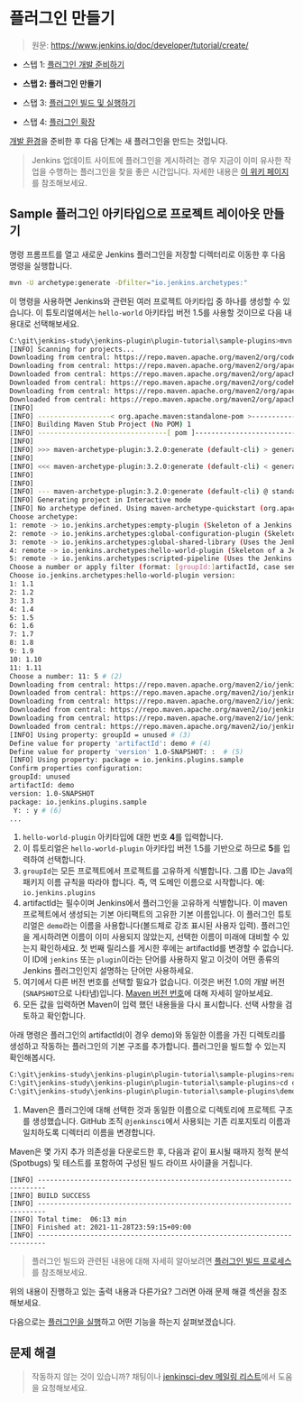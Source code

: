 # 플러그인 만들기

> 원문: https://www.jenkins.io/doc/developer/tutorial/create/

* 스텝 1:  [플러그인 개발 준비하기](Preparing-for-Plugin-Development.md)

* **스탭 2: 플러그인 만들기**

* 스탭 3: [플러그인 빌드 및 실행하기](Build-and-Run-the-Plugin.md)

* 스탭 4: [플러그인 확장](Extend-the-Plugin.md)

[개발 환경](Preparing-for-Plugin-Development.md)을 준비한 후 다음 단계는 새 플러그인을 만드는 것입니다.

>Jenkins 업데이트 사이트에 플러그인을 게시하려는 경우 지금이 이미 유사한 작업을 수행하는 플러그인을 찾을 좋은 시간입니다. 자세한 내용은 [이 위키 페이지](https://wiki.jenkins.io/display/JENKINS/Before+starting+a+new+plugin)를 참조해보세요.



## Sample 플러그인 아키타입으로 프로젝트 레이아웃 만들기

명령 프롬프트를 열고 새로운 Jenkins 플러그인을 저장할 디렉터리로 이동한 후 다음 명령을 실행합니다.

```bash
mvn -U archetype:generate -Dfilter="io.jenkins.archetypes:"
```

이 명령을 사용하면 Jenkins와 관련된 여러 프로젝트 아키타입 중 하나를 생성할 수 있습니다. 이 튜토리얼에서는 `hello-world` 아키타입 버전 1.5를 사용할 것이므로 다음 내용대로 선택해보세요.

```bash
C:\git\jenkins-study\jenkins-plugin\plugin-tutorial\sample-plugins>mvn -U archetype:generate -Dfilter="io.jenkins.archetypes:"
[INFO] Scanning for projects...
Downloading from central: https://repo.maven.apache.org/maven2/org/codehaus/mojo/maven-metadata.xml
Downloading from central: https://repo.maven.apache.org/maven2/org/apache/maven/plugins/maven-metadata.xml
Downloaded from central: https://repo.maven.apache.org/maven2/org/apache/maven/plugins/maven-metadata.xml (14 kB at 14 kB/s)
Downloaded from central: https://repo.maven.apache.org/maven2/org/codehaus/mojo/maven-metadata.xml (20 kB at 20 kB/s)
Downloading from central: https://repo.maven.apache.org/maven2/org/apache/maven/plugins/maven-archetype-plugin/maven-metadata.xml
Downloaded from central: https://repo.maven.apache.org/maven2/org/apache/maven/plugins/maven-archetype-plugin/maven-metadata.xml (949 B at 3.4 kB/s)
[INFO]
[INFO] ------------------< org.apache.maven:standalone-pom >-------------------
[INFO] Building Maven Stub Project (No POM) 1
[INFO] --------------------------------[ pom ]---------------------------------
[INFO]
[INFO] >>> maven-archetype-plugin:3.2.0:generate (default-cli) > generate-sources @ standalone-pom >>>
[INFO]
[INFO] <<< maven-archetype-plugin:3.2.0:generate (default-cli) < generate-sources @ standalone-pom <<<
[INFO]
[INFO]
[INFO] --- maven-archetype-plugin:3.2.0:generate (default-cli) @ standalone-pom ---
[INFO] Generating project in Interactive mode
[INFO] No archetype defined. Using maven-archetype-quickstart (org.apache.maven.archetypes:maven-archetype-quickstart:1.0)
Choose archetype:
1: remote -> io.jenkins.archetypes:empty-plugin (Skeleton of a Jenkins plugin with a POM and an empty source tree.)
2: remote -> io.jenkins.archetypes:global-configuration-plugin (Skeleton of a Jenkins plugin with a POM and an example piece of global configuration.)
3: remote -> io.jenkins.archetypes:global-shared-library (Uses the Jenkins Pipeline Unit mock library to test the usage of a Global Shared Library)
4: remote -> io.jenkins.archetypes:hello-world-plugin (Skeleton of a Jenkins plugin with a POM and an example build step.)
5: remote -> io.jenkins.archetypes:scripted-pipeline (Uses the Jenkins Pipeline Unit mock library to test the logic inside a Pipeline script.)
Choose a number or apply filter (format: [groupId:]artifactId, case sensitive contains): : 4 # (1)
Choose io.jenkins.archetypes:hello-world-plugin version:
1: 1.1
2: 1.2
3: 1.3
4: 1.4
5: 1.5
6: 1.6
7: 1.7
8: 1.8
9: 1.9
10: 1.10
11: 1.11
Choose a number: 11: 5 # (2)
Downloading from central: https://repo.maven.apache.org/maven2/io/jenkins/archetypes/hello-world-plugin/1.5/hello-world-plugin-1.5.pom
Downloaded from central: https://repo.maven.apache.org/maven2/io/jenkins/archetypes/hello-world-plugin/1.5/hello-world-plugin-1.5.pom (737 B at 2.5 kB/s)
Downloading from central: https://repo.maven.apache.org/maven2/io/jenkins/archetypes/archetypes-parent/1.5/archetypes-parent-1.5.pom
Downloaded from central: https://repo.maven.apache.org/maven2/io/jenkins/archetypes/archetypes-parent/1.5/archetypes-parent-1.5.pom (4.6 kB at 16 kB/s)
Downloading from central: https://repo.maven.apache.org/maven2/io/jenkins/archetypes/hello-world-plugin/1.5/hello-world-plugin-1.5.jar
Downloaded from central: https://repo.maven.apache.org/maven2/io/jenkins/archetypes/hello-world-plugin/1.5/hello-world-plugin-1.5.jar (17 kB at 47 kB/s)
[INFO] Using property: groupId = unused # (3)
Define value for property 'artifactId': demo # (4)
Define value for property 'version' 1.0-SNAPSHOT: :  # (5)
[INFO] Using property: package = io.jenkins.plugins.sample
Confirm properties configuration:
groupId: unused
artifactId: demo
version: 1.0-SNAPSHOT
package: io.jenkins.plugins.sample
 Y: : y # (6)
...
```

1. `hello-world-plugin` 아키타입에 대한 번호 **4**를 입력합니다.
2. 이 튜토리얼은 `hello-world-plugin` 아키타입 버전 1.5를 기반으로 하므로 **5**를 입력하여 선택합니다.
3. `groupId`는 모든 프로젝트에서 프로젝트를 고유하게 식별합니다. 그룹 ID는 Java의 패키지 이름 규칙을 따라야 합니다. 즉, 역 도메인 이름으로 시작합니다. 예: `io.jenkins.plugins`
4. artifactId는 필수이며 Jenkins에서 플러그인을 고유하게 식별합니다. 이 maven 프로젝트에서 생성되는 기본 아티팩트의 고유한 기본 이름입니다. 이 플러그인 튜토리얼은 `demo`라는 이름을 사용합니다(볼드체로 강조 표시된 사용자 입력). 플러그인을 게시하려면 이름이 이미 사용되지 않았는지, 선택한 이름이 미래에 대비할 수 있는지 확인하세요. 첫 번째 릴리스를 게시한 후에는 artifactId를 변경할 수 없습니다. 이 ID에 `jenkins` 또는 `plugin`이라는 단어를 사용하지 말고 이것이 어떤 종류의 Jenkins 플러그인인지 설명하는 단어만 사용하세요.
5. 여기에서 다른 버전 번호를 선택할 필요가 없습니다. 이것은 버전 1.0의 개발 버전(`SNAPSHOT`으로 나타냄)입니다. [Maven 버전 번호](https://stackoverflow.com/q/5901378)에 대해 자세히 알아보세요.
6. 모든 값을 입력하면 Maven이 입력 했던 내용들을 다시 표시합니다. 선택 사항을 검토하고 확인합니다.

아래 명령은 플러그인의 artifactId(이 경우 demo)와 동일한 이름을 가진 디렉토리를 생성하고 작동하는 플러그인의 기본 구조를 추가합니다. 플러그인을 빌드할 수 있는지 확인해봅시다.

```bash
C:\git\jenkins-study\jenkins-plugin\plugin-tutorial\sample-plugins>rename demo demo-plugin # (1)
C:\git\jenkins-study\jenkins-plugin\plugin-tutorial\sample-plugins>cd demo-plugin
C:\git\jenkins-study\jenkins-plugin\plugin-tutorial\sample-plugins\demo-plugin>mvn verify
```

1. Maven은 플러그인에 대해 선택한 것과 동일한 이름으로 디렉토리에 프로젝트 구조를 생성했습니다. GitHub 조직 `@jenkinsci`에서 사용되는 기존 리포지토리 이름과 일치하도록 디렉터리 이름을 변경합니다.

Maven은 몇 가지 추가 의존성을 다운로드한 후, 다음과 같이 표시될 때까지 정적 분석(Spotbugs) 및 테스트를 포함하여 구성된 빌드 라이프 사이클을 거칩니다.

```
[INFO] ------------------------------------------------------------------------
[INFO] BUILD SUCCESS
[INFO] ------------------------------------------------------------------------
[INFO] Total time:  06:13 min
[INFO] Finished at: 2021-11-28T23:59:15+09:00
[INFO] ------------------------------------------------------------------------
```

> 플러그인 빌드와 관련된 내용에 대해 자세히 알아보려면 [플러그인 빌드 프로세스](https://www.jenkins.io/doc/developer/plugin-development/build-process)를 참조해보세요.

위의 내용이 진행하고 있는 출력 내용과 다른가요? 그러면 아래 문제 해결 섹션을 참조해보세요.

다음으로는 [플러그인을 실행](Build-and-Run-the-Plugin.md)하고 어떤 기능을 하는지 살펴보겠습니다.



## 문제 해결

> 작동하지 않는 것이 있습니까? 채팅이나 [jenkinsci-dev 메일링 리스트](https://www.jenkins.io/mailing-lists)에서 도움을 요청해보세요.
